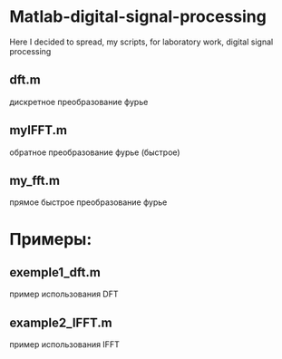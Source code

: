 # Matlab-digital-signal-processing
Here I decided to spread, my scripts, for laboratory work, digital signal processing
## dft.m 
дискретное преобразование фурье 
## myIFFT.m
обратное преобразование фурье (быстрое)
## my_fft.m
прямое быстрое преобразование фурье

# Примеры:
## exemple1_dft.m
пример использования DFT
## example2_IFFT.m
пример использования IFFT
